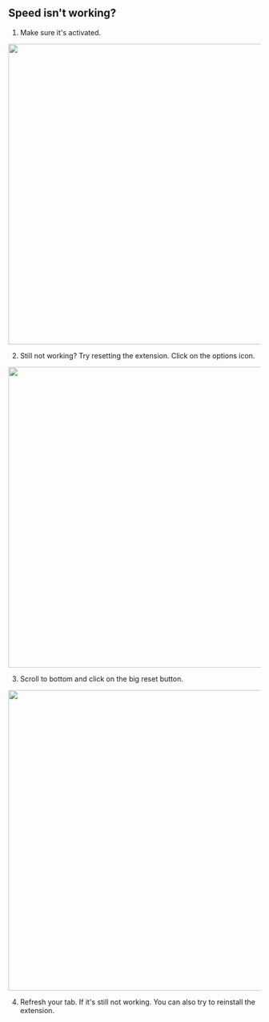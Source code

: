 
## Speed isn't working? 

1. Make sure it's activated.

<img src="https://github.com/polywock/globalSpeedTickets/blob/master/assets/ticket2__1.jpg?raw=true" width="600">

2. Still not working? Try resetting the extension. Click on the options icon.  

<img src="https://github.com/polywock/globalSpeedTickets/blob/master/assets/ticket2__2.jpg?raw=true" width="600">

3. Scroll to bottom and click on the big reset button. 

<img src="https://github.com/polywock/globalSpeedTickets/blob/master/assets/ticket2__3.jpg?raw=true" width="600">

4. Refresh your tab. If it's still not working. You can also try to reinstall the extension. 
